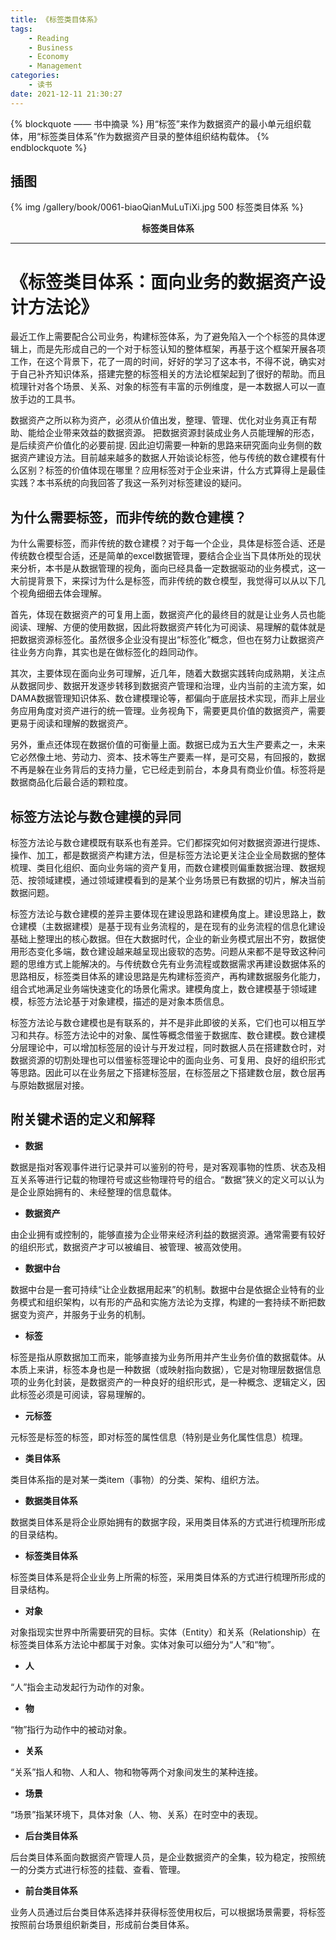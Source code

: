 ```yaml
---
title: 《标签类目体系》
tags:
	- Reading
	- Business
	- Economy
	- Management
categories:
	- 读书
date: 2021-12-11 21:30:27
---
```


{% blockquote —— 书中摘录 %}
用“标签”来作为数据资产的最小单元组织载体，用“标签类目体系”作为数据资产目录的整体组织结构载体。
{% endblockquote %}

<!-- more -->

## 插图
{% img /gallery/book/0061-biaoQianMuLuTiXi.jpg 500 标签类目体系 %}
<p align="center"><b>标签类目体系</b></p>

-----

# 《标签类目体系：面向业务的数据资产设计方法论》

最近工作上需要配合公司业务，构建标签体系，为了避免陷入一个个标签的具体逻辑上，而是先形成自己的一个对于标签认知的整体框架，再基于这个框架开展各项工作，在这个背景下，花了一周的时间，好好的学习了这本书，不得不说，确实对于自己补齐知识体系，搭建完整的标签相关的方法论框架起到了很好的帮助。而且梳理针对各个场景、关系、对象的标签有丰富的示例维度，是一本数据人可以一直放手边的工具书。

数据资产之所以称为资产，必须从价值出发，整理、管理、优化对业务真正有帮助、能给企业带来效益的数据资源。 把数据资源封装成业务人员能理解的形态，是后续资产价值化的必要前提. 因此迫切需要一种新的思路来研究面向业务侧的数据资产建设方法。目前越来越多的数据人开始谈论标签，他与传统的数仓建模有什么区别？标签的价值体现在哪里？应用标签对于企业来讲，什么方式算得上是最佳实践？本书系统的向我回答了我这一系列对标签建设的疑问。

## 为什么需要标签，而非传统的数仓建模？

为什么需要标签，而非传统的数仓建模？对于每一个企业，具体是标签合适、还是传统数仓模型合适，还是简单的excel数据管理，要结合企业当下具体所处的现状来分析，本书是从数据管理的视角，面向已经具备一定数据驱动的业务模式，这一大前提背景下，来探讨为什么是标签，而非传统的数仓模型，我觉得可以从以下几个视角细细去体会理解。

首先，体现在数据资产的可复用上面，数据资产化的最终目的就是让业务人员也能阅读、理解、方便的使用数据，因此将数据资产转化为可阅读、易理解的载体就是把数据资源标签化。虽然很多企业没有提出“标签化”概念，但也在努力让数据资产往业务方向靠，其实也是在做标签化的趋同动作。

其次，主要体现在面向业务可理解，近几年，随着大数据实践转向成熟期，关注点从数据同步、数据开发逐步转移到数据资产管理和治理，业内当前的主流方案，如DAMA数据管理知识体系、数仓建模理论等，都偏向于底层技术实现，而非上层业务应用角度对资产进行的统一管理。业务视角下，需要更具价值的数据资产，需要更易于阅读和理解的数据资产。

另外，重点还体现在数据价值的可衡量上面。数据已成为五大生产要素之一，未来它必然像土地、劳动力、资本、技术等生产要素一样，是可交易，有回报的，数据不再是躲在业务背后的支持力量，它已经走到前台，本身具有商业价值。标签将是数据商品化后最合适的颗粒度。

## 标签方法论与数仓建模的异同

标签方法论与数仓建模既有联系也有差异。它们都探究如何对数据资源进行提炼、操作、加工，都是数据资产构建方法，但是标签方法论更关注企业全局数据的整体梳理、类目化组织、面向业务端的资产复用，而数仓建模则偏重数据治理、数据规范、按领域建模，通过领域建模看到的是某个业务场景已有数据的切片，解决当前数据问题。

标签方法论与数仓建模的差异主要体现在建设思路和建模角度上。建设思路上，数仓建模（主数据建模）是基于现有业务流程的，是在现有的业务流程的信息化建设基础上整理出的核心数据。但在大数据时代，企业的新业务模式层出不穷，数据使用形态变化多端，数仓建设越来越呈现出疲软的态势。问题从来都不是导致这种问题的思维方式上能解决的。与传统数仓先有业务流程或数据需求再建设数据体系的思路相反，标签类目体系的建设思路是先构建标签资产，再构建数据服务化能力，组合式地满足业务端快速变化的场景化需求。建模角度上，数仓建模基于领域建模，标签方法论基于对象建模，描述的是对象本质信息。

标签方法论与数仓建模也是有联系的，并不是非此即彼的关系，它们也可以相互学习和共存。标签方法论中的对象、属性等概念借鉴于数据库、数仓建模。数仓建模分层理论中，可以增加标签层的设计与开发过程，同时数据人员在搭建数仓时，对数据资源的切割处理也可以借鉴标签理论中的面向业务、可复用、良好的组织形式等思路。因此可以在业务层之下搭建标签层，在标签层之下搭建数仓层，数仓层再与原始数据层对接。


## 附关键术语的定义和解释

- **数据**

数据是指对客观事件进行记录并可以鉴别的符号，是对客观事物的性质、状态及相互关系等进行记载的物理符号或这些物理符号的组合。“数据”狭义的定义可以认为是企业原始拥有的、未经整理的信息载体。

- **数据资产**

由企业拥有或控制的，能够直接为企业带来经济利益的数据资源。通常需要有较好的组织形式，数据资产才可以被编目、被管理、被高效使用。

- **数据中台**

数据中台是一套可持续“让企业数据用起来”的机制。数据中台是依据企业特有的业务模式和组织架构，以有形的产品和实施方法论为支撑，构建的一套持续不断把数据变为资产，并服务于业务的机制。

- **标签**

标签是指从原数据加工而来，能够直接为业务所用并产生业务价值的数据载体。从本质上来讲，标签本身也是一种数据（或映射指向数据），它是对物理层数据信息项的业务化封装，是数据资产的一种良好的组织形式，是一种概念、逻辑定义，因此标签必须是可阅读，容易理解的。

- **元标签**

元标签是标签的标签，即对标签的属性信息（特别是业务化属性信息）梳理。

- **类目体系**

类目体系指的是对某一类item（事物）的分类、架构、组织方法。

- **数据类目体系**

数据类目体系是将企业原始拥有的数据字段，采用类目体系的方式进行梳理所形成的目录结构。

- **标签类目体系**

标签类目体系是将企业业务上所需的标签，采用类目体系的方式进行梳理所形成的目录结构。

- **对象**

对象指现实世界中所需要研究的目标。实体（Entity）和关系（Relationship）在标签类目体系方法论中都属于对象。实体对象可以细分为“人”和“物”。

- **人**

“人”指会主动发起行为动作的对象。

- **物**

“物”指行为动作中的被动对象。

- **关系**

“关系”指人和物、人和人、物和物等两个对象间发生的某种连接。

- **场景**

“场景”指某环境下，具体对象（人、物、关系）在时空中的表现。

- **后台类目体系**

后台类目体系面向数据资产管理人员，是企业数据资产的全集，较为稳定，按照统一的分类方式进行标签的挂载、查看、管理。

- **前台类目体系**

业务人员通过后台类目体系选择并获得标签使用权后，可以根据场景需要，将标签按照前台场景组织新类目，形成前台类目体系。